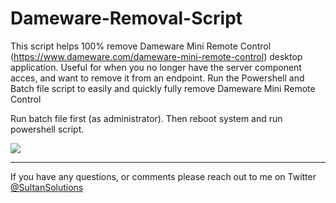 # Dameware-Removal-Script

This script helps 100% remove Dameware Mini Remote Control (https://www.dameware.com/dameware-mini-remote-control)
 desktop application. Useful for when you no longer have the server component acces, and want to remove it from an endpoint. Run the Powershell and Batch file script to easily and quickly fully remove Dameware Mini Remote Control 
 
 
Run batch file first (as administrator). Then reboot system and run powershell script. 

<img src="https://i.imgur.com/fSWlxHx.png">

---

If you have any questions, or comments please reach out to me on Twitter <a href="https://twitter.com/sultansolutions"> @SultanSolutions </a> 


